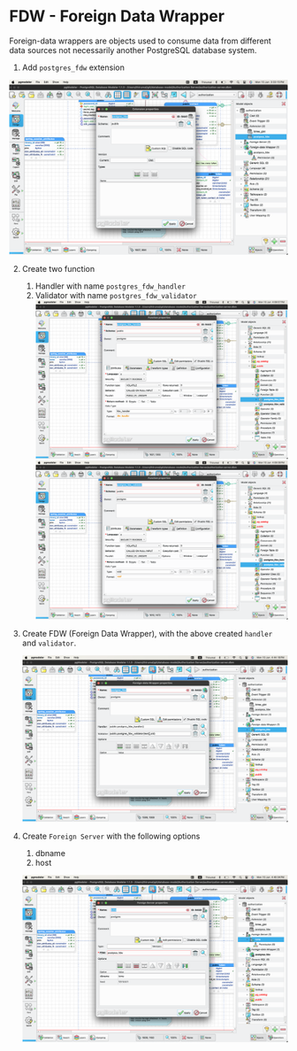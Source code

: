 # FDW - Foreign Data Wrapper

Foreign-data wrappers are objects used to consume data from different data sources not necessarily another PostgreSQL database system.

1. Add `postgres_fdw` extension

![Adding Extension](./img/fwd/fwd_extension.png)

2. Create two function
    1. Handler with name `postgres_fdw_handler`
    2. Validator with name `postgres_fdw_validator`
    ![Handler](./img/fwd/fwd_func_handler.png)
    ![Validator](./img/fwd/fwd_func_validator.png)

3. Create FDW (Foreign  Data Wrapper), with the above created `handler` and `validator`.


    ![FWD](./img/fwd/fwd.png)


4. Create `Foreign Server` with the following options
    1. dbname
    2. host

    ![Foreign Server](./img/fwd/fwd_server.png)



